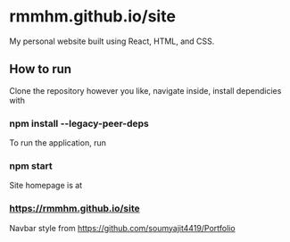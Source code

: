 # rmmhm.github.io/site

My personal website built using React, HTML, and CSS.

## How to run

Clone the repository however you like, navigate inside, install dependicies with

### npm install --legacy-peer-deps

To run the application, run

### npm start

Site homepage is at

### https://rmmhm.github.io/site

Navbar style from https://github.com/soumyajit4419/Portfolio
